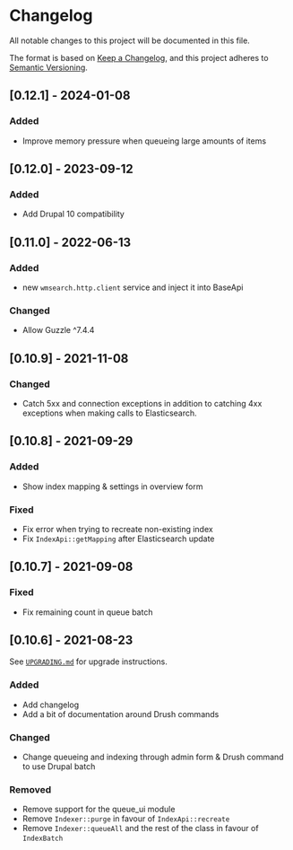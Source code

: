 # Changelog
All notable changes to this project will be documented in this file.

The format is based on [Keep a Changelog](https://keepachangelog.com/en/1.0.0/),
and this project adheres to [Semantic Versioning](https://semver.org/spec/v2.0.0.html).

## [0.12.1] - 2024-01-08
### Added
- Improve memory pressure when queueing large amounts of items

## [0.12.0] - 2023-09-12
### Added
- Add Drupal 10 compatibility

## [0.11.0] - 2022-06-13
### Added
- new `wmsearch.http.client` service and inject it into BaseApi

### Changed
- Allow Guzzle ^7.4.4 

## [0.10.9] - 2021-11-08
### Changed
- Catch 5xx and connection exceptions in addition to catching
  4xx exceptions when making calls to Elasticsearch.

## [0.10.8] - 2021-09-29
### Added
- Show index mapping & settings in overview form

### Fixed
- Fix error when trying to recreate non-existing index
- Fix `IndexApi::getMapping` after Elasticsearch update

## [0.10.7] - 2021-09-08
### Fixed
- Fix remaining count in queue batch

## [0.10.6] - 2021-08-23
See [`UPGRADING.md`](UPGRADING.md) for upgrade instructions.

### Added
- Add changelog
- Add a bit of documentation around Drush commands 

### Changed
- Change queueing and indexing through admin form & Drush command to use Drupal batch

### Removed
- Remove support for the queue_ui module
- Remove `Indexer::purge` in favour of `IndexApi::recreate`
- Remove `Indexer::queueAll` and the rest of the class in favour of `IndexBatch`

